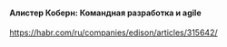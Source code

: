 #### Алистер Коберн: Командная разработка и agile
https://habr.com/ru/companies/edison/articles/315642/

